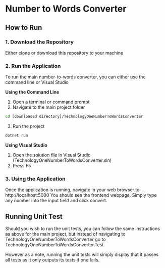 # Number to Words Converter

## How to Run

### 1. Download the Repository
Either clone or download this repository to your machine

### 2. Run the Application
To run the main number-to-words converter, you can either use the command line or Visual Studio

**Using the Command Line**
1. Open a terminal or command prompt
2. Navigate to the main project folder
```bash
cd [downloaded directory]/TechnologyOneNumberToWordsConverter
```
3. Run the project
```bash
dotnet run
```

**Using Visual Studio**
1. Open the solution file in Visual Studio (TechnologyOneNumberToWordsConverter.sln)
2. Press F5

### 3. Using the Application
Once the application is running, navigate in your web browser to http://localhost:5000
You should see the frontend webpage. Simply type any number into the input field and click convert.


## Running Unit Test
Should you wish to run the unit tests, you can follow the same instructions as above for the main project, but instead of navigating to TechnologyOneNumberToWordsConverter go to TechnologyOneNumberToWordsConverter.Test.

However as a note, running the unit tests will simply display that it passes all tests as it only outputs its tests if one fails.

